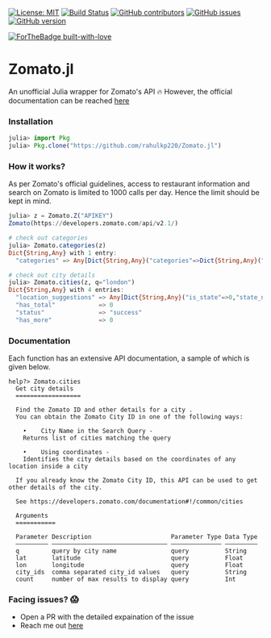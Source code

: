 [![License: MIT](https://img.shields.io/badge/License-MIT-yellow.svg)](https://opensource.org/licenses/MIT) [![Build Status](https://travis-ci.org/rahulkp220/Zomato.jl.svg?branch=master)](https://travis-ci.org/rahulkp220/Zomato.jl) [![GitHub contributors](https://img.shields.io/github/contributors/rahulkp220/Zomato.jl.svg)](https://github.com/rahulkp220/Zomato.jl/graphs/contributors) [![GitHub issues](https://img.shields.io/github/issues/rahulkp220/Zomato.jl.svg)](https://github.com/rahulkp220/Zomato.jl/issues/) [![GitHub version](https://badge.fury.io/gh/rahulkp220%2FZomato.jl.svg)](https://github.com/rahulkp220/Zomato.jl)

[![ForTheBadge built-with-love](http://ForTheBadge.com/images/badges/built-with-love.svg)](https://github.com/rahulkp220/)

# Zomato.jl

An unofficial Julia wrapper for Zomato's API :fire:
However, the official documentation can be reached [here](https://developers.zomato.com/documentation)

### Installation

```julia
julia> import Pkg
julia> Pkg.clone("https://github.com/rahulkp220/Zomato.jl")
```

### How it works?
As per Zomato's official guidelines, access to restaurant information and search on Zomato is limited to 1000 calls per day. Hence the limit should be kept in mind.

```julia
julia> z = Zomato.Z("APIKEY")
Zomato(https://developers.zomato.com/api/v2.1/)

# check out categories
julia> Zomato.categories(z)
Dict{String,Any} with 1 entry:
  "categories" => Any[Dict{String,Any}("categories"=>Dict{String,Any}("name"=>"Delivery","id"=>1)), Dict{String,Any}("categories"=>Dict{String,Any}("name"=>…

# check out city details
julia> Zomato.cities(z, q="london")
Dict{String,Any} with 4 entries:
  "location_suggestions" => Any[Dict{String,Any}("is_state"=>0,"state_name"=>"England and Wales","name"=>"London","id"=>61,"state_code"=>"England and Wales"…
  "has_total"            => 0
  "status"               => "success"
  "has_more"             => 0

```

### Documentation

Each function has an extensive API documentation, a sample of which is given below.

```
help?> Zomato.cities
  Get city details
  ==================

  Find the Zomato ID and other details for a city . 
  You can obtain the Zomato City ID in one of the following ways:

    •    City Name in the Search Query - 
    Returns list of cities matching the query

    •    Using coordinates - 
    Identifies the city details based on the coordinates of any location inside a city

  If you already know the Zomato City ID, this API can be used to get other details of the city.

  See https://developers.zomato.com/documentation#!/common/cities

  Arguments
  ===========

  Parameter Description                      Parameter Type Data Type
  ––––––––– –––––––––––––––––––––––––––––––– –––––––––––––– –––––––––
  q         query by city name               query          String
  lat       latitude                         query          Float
  lon       longitude                        query          Float
  city_ids  comma separated city_id values   query          String
  count     number of max results to display query          Int
```

### Facing issues? :scream:
* Open a PR with the detailed expaination of the issue
* Reach me out [here](https://www.rahullakhanpal.in)
